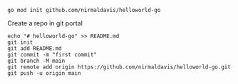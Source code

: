 
```
go mod init github.com/nirmaldavis/helloworld-go
```

Create a repo in git portal

```
echo "# helloworld-go" >> README.md
git init
git add README.md
git commit -m "first commit"
git branch -M main
git remote add origin https://github.com/nirmaldavis/helloworld-go.git
git push -u origin main
```

